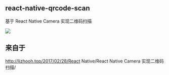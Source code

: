 ## react-native-qrcode-scan
基于 React Native Camera 实现二维码扫描

<img src="http://blog.lizhooh.top/$resource/image/2017/2/rn-qrcode.png" />

## 来自于
http://lizhooh.top/2017/02/28/React Native/React Native Camera 实现二维码扫描/
